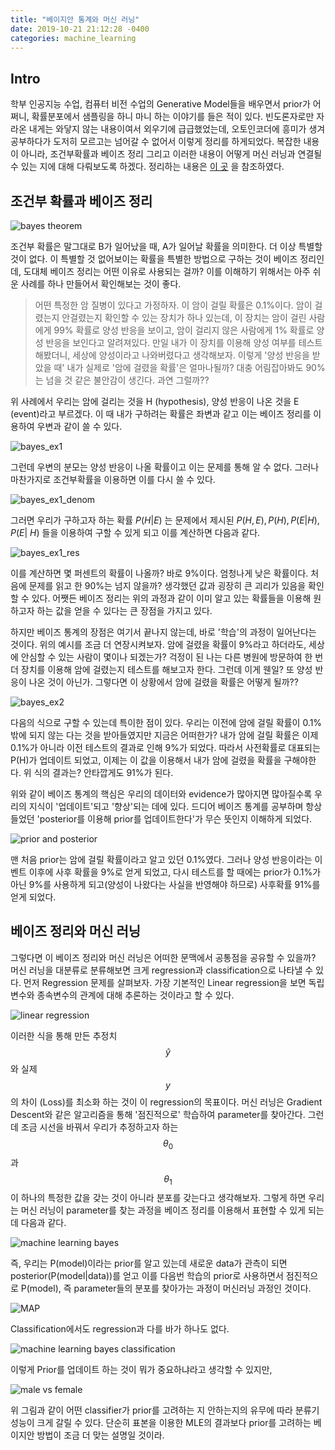 ```yaml
---
title: "베이지안 통계와 머신 러닝"
date: 2019-10-21 21:12:28 -0400
categories: machine_learning
---
```


<script type="text/x-mathjax-config">
MathJax.Hub.Config({
    displayAlign: "left"
});
</script>

## Intro ##
학부 인공지능 수업, 컴퓨터 비전 수업의 Generative Model들을 배우면서 prior가 어쩌니, 확률분포에서 샘플링을 하니 마니 하는 이야기를 들은 적이 있다.
빈도론자로만 자라온 내게는 와닿지 않는 내용이여서 외우기에 급급했었는데, 오토인코더에 흥미가 생겨 공부하다가 도저히 모르고는 넘어갈 수 없어서 이렇게 정리를 하게되었다.
복잡한 내용이 아니라, 조건부확률과 베이즈 정리 그리고 이러한 내용이 어떻게 머신 러닝과 연결될 수 있는 지에 대해 다뤄보도록 하겠다.
정리하는 내용은 [이 곳](https://towardsdatascience.com/probability-learning-i-bayes-theorem-708a4c02909a) 을 참조하였다.

## 조건부 확률과 베이즈 정리 ##
![bayes theorem](https://www.gigacalculator.com/img/formulas/formula-bayes-theorem.png)

조건부 확률은 말그대로 B가 일어났을 때, A가 일어날 확률을 의미한다. 더 이상 특별할 것이 없다.
이 특별할 것 없어보이는 확률을 특별한 방법으로 구하는 것이 베이즈 정리인데, 도대체 베이즈 정리는 어떤 이유로 사용되는 걸까?
이를 이해하기 위해서는 아주 쉬운 사례를 하나 만들어서 확인해보는 것이 좋다.


>어떤 특정한 암 질병이 있다고 가정하자. 이 암이 걸릴 확률은 0.1%이다. 암이 걸렸는지 안걸렸는지 확인할 수 있는 장치가 하나 있는데, 이 장치는 암이 걸린 사람에게 99% 확률로 양성 반응을 보이고, 암이 걸리지 않은 사람에게 1% 확률로 양성 반응을 보인다고 알려져있다. 만일 내가 이 장치를 이용해 양성 여부를 테스트해봤더니, 세상에 양성이라고 나와버렸다고 생각해보자. 이렇게 '양성 반응을 받았을 때' 내가 실제로 '암에 걸렸을 확률'은 얼마나될까? 대충 어림잡아봐도 90%는 넘을 것 같은 불안감이 생긴다. 과연 그럴까??

위 사례에서 우리는 암에 걸리는 것을 H (hypothesis), 양성 반응이 나온 것을 E (event)라고 부르겠다. 이 때 내가 구하려는 확률은 좌변과 같고
이는 베이즈 정리를 이용하여 우변과 같이 쓸 수 있다.

![bayes_ex1](https://miro.medium.com/max/827/1*4_dSOG3F5qmjOFTGzA829Q.png)

그런데 우변의 분모는 양성 반응이 나올 확률이고 이는 문제를 통해 알 수 없다. 그러나 마찬가지로 조건부확률을 이용하면 이를 다시 쓸 수 있다.

![bayes_ex1_denom](https://miro.medium.com/max/1205/1*uh-9cBH-qsU9z9WS6eK2kw.png)


그러면 우리가 구하고자 하는 확률 $P(H|E)$ 는 문제에서 제시된 $P(H,E), P(H), P(E|H), P(E|~H)$ 들을 이용하여 구할 수 있게 되고 이를 계산하면 다음과 같다.


![bayes_ex1_res](https://miro.medium.com/max/1847/1*wG9EG9D2Vr-gnpbcL-BJ2Q.png)

이를 계산하면 몇 퍼센트의 확률이 나올까? 바로 9%이다. 엄청나게 낮은 확률이다. 처음에 문제를 읽고 한 90%는 넘지 않을까? 생각했던 값과
굉장히 큰 괴리가 있음을 확인할 수 있다. 어쨋든 베이즈 정리는 위의 과정과 같이 이미 알고 있는 확률들을 이용해 원하고자 하는 값을 얻을 수 있다는 큰 장점을 가지고 있다.

하지만 베이즈 통계의 장점은 여기서 끝나지 않는데, 바로 '학습'의 과정이 일어난다는 것이다.
위의 예시를 조금 더 연장시켜보자. 암에 걸렸을 확률이 9%라고 하더라도, 세상에 안심할 수 있는 사람이 몇이나 되겠는가? 걱정이 된 나는
다른 병원에 방문하여 한 번 더 장치를 이용해 암에 걸렸는지 테스트를 해보고자 한다. 그런데 이게 웬일? 또 양성 반응이 나온 것이 아닌가.
그렇다면 이 상황에서 암에 걸렸을 확률은 어떻게 될까??

![bayes_ex2](https://miro.medium.com/max/1847/1*4zQ4vn-ykDurOcOKmOgT1w.png)

다음의 식으로 구할 수 있는데 특이한 점이 있다. 우리는 이전에 암에 걸릴 확률이 0.1%밖에 되지 않는 다는 것을 받아들였지만 지금은 어떠한가?
내가 암에 걸릴 확률은 이제 0.1%가 아니라 이전 테스트의 결과로 인해 9%가 되었다. 따라서 사전확률로 대표되는 P(H)가 업데이트 되었고, 이제는
이 값을 이용해서 내가 암에 걸렸을 확률을 구해야한다. 위 식의 결과는? 안타깝게도 91%가 된다.

위와 같이 베이즈 통계의 핵심은 우리의 데이터와 evidence가 많아지면 많아질수록 우리의 지식이 '업데이트'되고 '향상'되는 데에 있다.
드디어 베이즈 통계를 공부하며 항상 들었던 'posterior를 이용해 prior를 업데이트한다'가 무슨 뜻인지 이해하게 되었다.

![prior and posterior](https://luminousmen.com/media/data-science-bayes-theorem-2.jpg)

맨 처음 prior는 암에 걸릴 확률이라고 알고 있던 0.1%였다. 그러나 양성 반응이라는 이벤트 이후에 사후 확률을 9%로 얻게 되었고, 다시 테스트를 할 때에는
prior가 0.1%가 아닌 9%를 사용하게 되고(양성이 나왔다는 사실을 반영해야 하므로) 사후확률 91%를 얻게 되었다.

## 베이즈 정리와 머신 러닝 ##
그렇다면 이 베이즈 정리와 머신 러닝은 어떠한 문맥에서 공통점을 공유할 수 있을까?
머신 러닝을 대분류로 분류해보면 크게 regression과 classification으로 나타낼 수 있다.
먼저 Regression 문제를 살펴보자. 가장 기본적인 Linear regression을 보면 독립변수와 종속변수의 관계에 대해 추론하는 것이라고 할 수 있다.

![linear regression](https://miro.medium.com/max/1182/1*4Y-w0Em_qLcIdIxKBDDnkQ.png)

이러한 식을 통해 만든 추정치 $$\hat{y}$$와 실제 $$y$$의 차이 (Loss)를 최소화 하는 것이 이 regression의 목표이다.
머신 러닝은 Gradient Descent와 같은 알고리즘을 통해 '점진적으로' 학습하여 parameter를 찾아간다.
그런데 조금 시선을 바꿔서 우리가 추정하고자 하는 $$\theta_0$$과 $$\theta_1$$이 하나의 특정한 값을 갖는 것이 아니라
분포를 갖는다고 생각해보자.
그렇게 하면 우리는 머신 러닝이 parameter를 찾는 과정을 베이즈 정리를 이용해서 표현할 수 있게 되는데 다음과 같다.

![machine learning bayes](https://miro.medium.com/max/480/1*gdgddVSaJQ_BXWJJNYtZ9g.png)

즉, 우리는 P(model)이라는 prior를 알고 있는데 새로운 data가 관측이 되면 posterior(P(model|data))를 얻고 이를
다음번 학습의 prior로 사용하면서 점진적으로 P(model), 즉 parameter들의 분포를 찾아가는 과정이 머신러닝 과정인 것이다.

![MAP](https://miro.medium.com/max/486/1*KmnRZ_zc_cD7CIWylEyrFg.png)

Classification에서도 regression과 다를 바가 하나도 없다.

![machine learning bayes classification](https://miro.medium.com/max/502/1*c63H7VlsTrcntMc5P2v7aw.png)

이렇게 Prior를 업데이트 하는 것이 뭐가 중요하냐라고 생각할 수 있지만,

![male vs female](https://miro.medium.com/max/884/1*okTibKIXXCSLC3ZuKqKwPQ.png)

위 그림과 같이 어떤 classifier가 prior를 고려하는 지 안하는지의 유무에 따라 분류기 성능이 크게 갈릴 수 있다.
단순히 표본을 이용한 MLE의 결과보다 prior를 고려하는 베이지안 방법이 조금 더 맞는 설명일 것이라.

